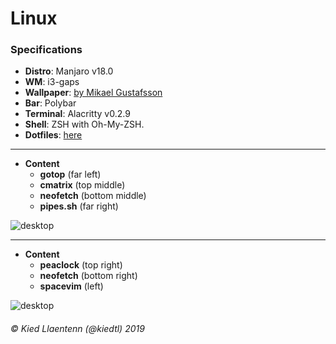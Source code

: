# Linux

### Specifications
- **Distro**: Manjaro v18.0
- **WM**: i3-gaps
- **Wallpaper**: [by Mikael Gustafsson](https://i.redd.it/mxld4d2grs421.png)
- **Bar**: Polybar
- **Terminal**: Alacritty v0.2.9
- **Shell**: ZSH with Oh-My-ZSH.
- **Dotfiles**: [here](https://github.com/Kiedtl/dotfiles)

---

- **Content**
    - **gotop** (far left)
    - **cmatrix** (top middle)
    - **neofetch** (bottom middle)
    - **pipes.sh** (far right)

<picture>
  <source srcset="/images/screenshot-laptop-1.webp" type="image/webp">
  <source srcset="/images/screenshot-laptop-1.png" type="image/png">
  <img src="/images/screenshot-laptop-1.png" alt="desktop">
</picture>

---

- **Content**
    - **peaclock** (top right)
    - **neofetch** (bottom right)
    - **spacevim** (left)

<picture>
  <source srcset="/images/screenshot-laptop-2.webp" type="image/webp">
  <source srcset="/images/screenshot-laptop-2.png" type="image/png">
  <img src="/images/screenshot-laptop-2.png" alt="desktop">
</picture>

###### &#xA9; Kied Llaentenn (@kiedtl) 2019
